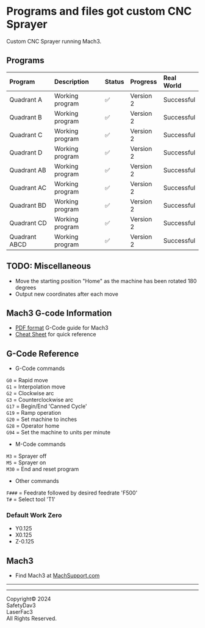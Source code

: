 # Programs and files got custom CNC Sprayer

Custom CNC Sprayer running Mach3.

## Programs

| Program       | Description     | Status | Progress  | Real World |
| :------------ | :-------------- | :----- | :-------- | :--------- |
| Quadrant A    | Working program | ✅     | Version 2 | Successful |
| Quadrant B    | Working program | ✅     | Version 2 | Successful |
| Quadrant C    | Working program | ✅     | Version 2 | Successful |
| Quadrant D    | Working program | ✅     | Version 2 | Successful |
| Quadrant AB   | Working program | ✅     | Version 2 | Successful |
| Quadrant AC   | Working program | ✅     | Version 2 | Successful |
| Quadrant BD   | Working program | ✅     | Version 2 | Successful |
| Quadrant CD   | Working program | ✅     | Version 2 | Successful |
| Quadrant ABCD | Working program | ✅     | Version 2 | Successful |

## TODO: Miscellaneous

- Move the starting position "Home" as the machine has been rotated 180 degrees
- Output new coordinates after each move

## Mach3 G-code Information

- [PDF format](https://machmotion.com/documentation/Software/Mach3/Mach3%20G-Code%20Manual.pdf) G-Code guide for Mach3
- [Cheat Sheet](https://www.cnczone.com/forums/attachments/2/4/5/7/8/2/171224.attach) for quick reference

## G-Code Reference

- G-Code commands

`G0` = Rapid move </br>
`G1` = Interpolation move </br>
`G2` = Clockwise arc </br>
`G3` = Counterclockwise arc </br>
`G17` = Begin/End 'Canned Cycle' </br>
`G19` = Ramp operation </br>
`G20` = Set machine to inches </br>
`G28` = Operator home </br>
`G94` = Set the machine to units per minute </br>

- M-Code commands

`M3` = Sprayer off </br>
`M5` = Sprayer on </br>
`M30` = End and reset program </br>

- Other commands

`F###` = Feedrate followed by desired feedrate 'F500' </br>
`T#` = Select tool 'T1' </br>

### Default Work Zero

- Y0.125
- X0.125
- Z-0.125

## Mach3

- Find Mach3 at [MachSupport.com](https://www.machsupport.com/software/mach3/)

---

---

Copyright©️ 2024 </br>
SafetyDav3 </br>
LaserFac3 </br>
All Rights Reserved. </br>
